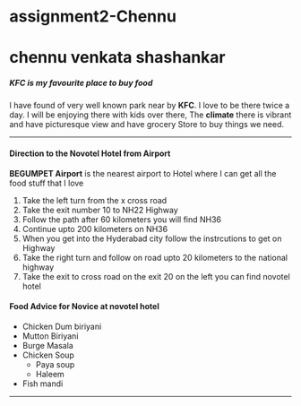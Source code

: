 # assignment2-Chennu
# chennu venkata shashankar
##### KFC is my favourite place to buy food

I have found of very well known park near by **KFC**. I love to be there twice a day. I will be enjoying there with kids over there, The **climate** there is vibrant and have picturesque view and have grocery Store to buy things we need.

---

#### Direction to the Novotel Hotel  from Airport

**BEGUMPET Airport** is the nearest airport to Hotel where I can get all the food stuff that I love

1. Take the left turn from the x cross road
2. Take the exit number 10 to NH22 Highway
3. Follow the path after 60 kilometers you will find NH36
4. Continue upto 200 kilometers on NH36
5. When you get into the Hyderabad city follow the instrcutions to get on Highway 
6. Take the right turn and follow on road upto 20 kilometers to the national highway
7. Take the exit to cross road on the exit 20 on the left you can find novotel hotel

#### Food Advice for Novice at novotel hotel
* Chicken Dum biriyani
* Mutton Biriyani
* Burge Masala
* Chicken Soup
  * Paya soup
  * Haleem 
* Fish mandi

---

